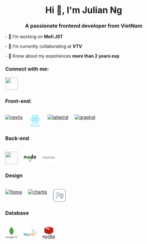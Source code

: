 <h1 align="center">Hi 👋, I'm Julian Ng</h1>
<h3 align="center">A passionate frontend developer from VietNam</h3>

<p class="">- 🔭 I’m working on <strong>Mefi JST </strong></p>
<p class="">- 🌱 I’m currently collaborating at <strong>VTV</strong></p>
<p class="">
  - 📄 Know about my experiences <strong>more than 2 years exp</strong>
</p>

<h3 align="left">Connect with me:</h3>
<p align="left">
  <a
    href="https://h3nkedin.com/in/https://www.linkedin.com/in/giang-nguyen-6590412a0/"
    target="blank"
  >
    <img
      src="https://cdn.jsdelivr.net/gh/devicons/devicon@latest/icons/linkedin/linkedin-original.svg"
      width="40"
      height="40"
    />
  </a>
</p>

<h3 align="left">Front-end:</h3>
<br />
<div class="" style="display: flex; gap: 20px">
  <a href="https://nextjs.org/" target="_blank" rel="noreferrer">
    <img
      src="https://cdn.worldvectorlogo.com/logos/nextjs-2.svg"
      alt="nextjs"
      width="40"
      height="40"
    />
  </a>
  <a href="https://reactjs.org/" target="_blank" rel="noreferrer">
    <img
      src="https://raw.githubusercontent.com/devicons/devicon/master/icons/react/react-original-wordmark.svg"
      alt="react"
      width="40"
      height="40"
    />
  </a>
  <a href="https://tailwindcss.com/" target="_blank" rel="noreferrer">
    <img
      src="https://www.vectorlogo.zone/logos/tailwindcss/tailwindcss-icon.svg"
      alt="tailwind"
      width="40"
      height="40"
    />
  </a>
  <a href="https://graphql.org" target="_blank" rel="noreferrer">
    <img
      src="https://www.vectorlogo.zone/logos/graphql/graphql-icon.svg"
      alt="graphql"
      width="40"
      height="40"
    />
  </a>
</div>
<h3>Back-end</h3>
<br />
<div class="container" style="display: flex; gap: 20px">
  <a href="https://nestjs.com/" target="_blank" rel="noreferrer">
    <img
      src="https://cdn.jsdelivr.net/gh/devicons/devicon@latest/icons/nestjs/nestjs-original.svg"
      width="40"
      height="40"
    />
  </a>
  <a href="https://nodejs.org" target="_blank" rel="noreferrer">
    <img
      src="https://raw.githubusercontent.com/devicons/devicon/master/icons/nodejs/nodejs-original-wordmark.svg"
      alt="nodejs"
      width="40"
      height="40"
    />
  </a>
  <a href="https://expressjs.com" target="_blank" rel="noreferrer">
    <img
      src="https://raw.githubusercontent.com/devicons/devicon/master/icons/express/express-original-wordmark.svg"
      alt="express"
      width="40"
      height="40"
    />
  </a>
</div>
<h3>Design</h3>
<br />
<div style="display: flex; gap: 20px">
  <a href="https://www.figma.com/" target="_blank" rel="noreferrer">
    <img
      src="https://www.vectorlogo.zone/logos/figma/figma-icon.svg"
      alt="figma"
      width="40"
      height="40"
    />
  </a>
  <a href="https://www.chartjs.org" target="_blank" rel="noreferrer">
    <img
      src="https://www.chartjs.org/media/logo-title.svg"
      alt="chartjs"
      width="40"
      height="40"
    />
  </a>
  <a href="https://www.photoshop.com/en" target="_blank" rel="noreferrer">
    <img
      src="https://raw.githubusercontent.com/devicons/devicon/master/icons/photoshop/photoshop-line.svg"
      alt="photoshop"
      width="40"
      height="40"
    />
  </a>
</div>
<h3>Database</h3>
<br />
<div style="display: flex; gap: 20px">
  <a href="https://www.mongodb.com/" target="_blank" rel="noreferrer">
    <img
      src="https://raw.githubusercontent.com/devicons/devicon/master/icons/mongodb/mongodb-original-wordmark.svg"
      alt="mongodb"
      width="40"
      height="40"
    />
  </a>
  <a href="https://www.mysql.com/" target="_blank" rel="noreferrer">
    <img
      src="https://raw.githubusercontent.com/devicons/devicon/master/icons/mysql/mysql-original-wordmark.svg"
      alt="mysql"
      width="40"
      height="40"
    />
  </a>
  <a href="https://redis.io" target="_blank" rel="noreferrer">
    <img
      src="https://raw.githubusercontent.com/devicons/devicon/master/icons/redis/redis-original-wordmark.svg"
      alt="redis"
      width="40"
      height="40"
    />
  </a>
</div>
